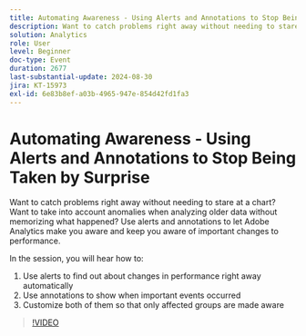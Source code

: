 ```yaml
---
title: Automating Awareness - Using Alerts and Annotations to Stop Being Taken by Surprise
description: Want to catch problems right away without needing to stare at a chart? Want to take into account anomalies when analyzing older data without memorizing what happened? Use alerts and annotations to let Adobe Analytics make you aware and keep you aware of important changes to performance. In the session, you will hear how to 1. Use alerts to find out about changes in performance right away automatically 2. Use annotations to show when important events occurred  3. Customize both of them so that only affected groups are made aware
solution: Analytics
role: User
level: Beginner
doc-type: Event
duration: 2677
last-substantial-update: 2024-08-30
jira: KT-15973
exl-id: 6e83b8ef-a03b-4965-947e-854d42fd1fa3
---
```

# Automating Awareness - Using Alerts and Annotations to Stop Being Taken by Surprise

Want to catch problems right away without needing to stare at a chart? Want to take into account anomalies when analyzing older data without memorizing what happened? Use alerts and annotations to let Adobe Analytics make you aware and keep you aware of important changes to performance. 

In the session, you will hear how to: 

1. Use alerts to find out about changes in performance right away automatically 
2. Use annotations to show when important events occurred  
3. Customize both of them so that only affected groups are made aware

>[!VIDEO](https://video.tv.adobe.com/v/3432745/?learn=on)

